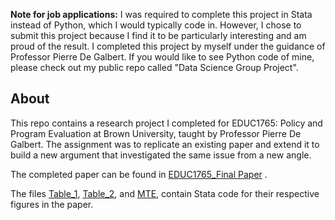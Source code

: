 **Note for job applications:** I was required to complete this project in Stata instead of Python, which I would typically code in. However, I chose to submit this project because I find it to be particularly interesting and am proud of the result. I completed this project by myself under the guidance of Professor Pierre De Galbert. If you would like to see Python code of mine, please check out my public repo called "Data Science Group Project". 

## About

This repo contains a research project I completed for EDUC1765: Policy and Program Evaluation at Brown University, taught by Professor Pierre De Galbert. The assignment was to replicate an existing paper and extend it to build a new argument that investigated the same issue from a new angle.

The completed paper can be found in [EDUC1765_Final Paper](</Telesecundaria Project/EDUC1765_ Final Paper.pdf>) . 

The files [Table_1](</Telesecundaria Project/Table_1.do>), [Table_2](</Telesecundaria Project/Table_2.do>), and [MTE](</Telesecundaria Project/MTE.do>), contain Stata code for their respective figures in the paper. 
